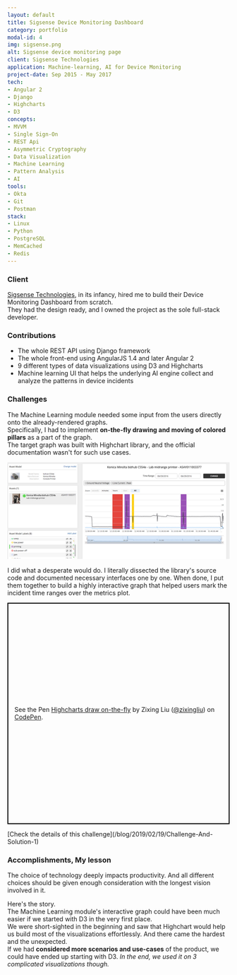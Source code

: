 ```yaml
---
layout: default
title: Sigsense Device Monitoring Dashboard
category: portfolio
modal-id: 4
img: sigsense.png
alt: Sigsense device monitoring page
client: Sigsense Technologies
application: Machine-learning, AI for Device Monitoring
project-date: Sep 2015 - May 2017
tech:
- Angular 2
- Django
- Highcharts
- D3
concepts:
- MVVM
- Single Sign-On
- REST Api
- Asymmetric Cryptography
- Data Visualization
- Machine Learning
- Pattern Analysis
- AI
tools:
- Okta
- Git
- Postman
stack:
- Linux
- Python
- PostgreSQL
- MemCached
- Redis
---
```


### Client

<a href="http://www.sigsensetech.com" target="_blank">Sigsense Technologies</a>, in its infancy, hired me to build their Device Monitoring Dashboard from scratch.  
They had the design ready, and I owned the project as the sole full-stack developer.

### Contributions

- The whole REST API using Django framework
- The whole front-end using AngularJS 1.4 and later Angular 2
- 9 different types of data visualizations using D3 and Highcharts
- Machine learning UI that helps the underlying AI engine collect and analyze the patterns in device incidents

### Challenges

The Machine Learning module needed some input from the users directly onto the already-rendered graphs.  
Specifically, I had to implement **on-the-fly drawing and moving of colored pillars** as a part of the graph.  
The target graph was built with Highchart library, and the official documentation wasn't for such use cases.

![Machine Learning UI](/img/portfolio/sigsense_machine_learning.png)

I did what a desperate would do. I literally dissected the library's source code and documented necessary interfaces one by one. When done, I put them together to build a highly interactive graph that helped users mark the incident time ranges over the metrics plot.  

<p class="codepen" data-height="501" data-theme-id="0" data-default-tab="result" data-user="zixingliu" data-slug-hash="WPWBpJ" style="height: 501px; box-sizing: border-box; display: flex; align-items: center; justify-content: center; border: 2px solid black; margin: 1em 0; padding: 1em;" data-pen-title="Highcharts draw on-the-fly">
  <span>See the Pen <a href="https://codepen.io/zixingliu/pen/WPWBpJ/">
  Highcharts draw on-the-fly</a> by Zixing Liu (<a href="https://codepen.io/zixingliu">@zixingliu</a>)
  on <a href="https://codepen.io">CodePen</a>.</span>
</p>
[Check the details of this challenge](/blog/2019/02/19/Challenge-And-Solution-1)

### Accomplishments, My lesson

The choice of technology deeply impacts productivity. And all different choices should be given enough consideration with the longest vision involved in it.

Here's the story.  
The Machine Learning module's interactive graph could have been much easier if we started with D3 in the very first place.  
We were short-sighted in the beginning and saw that Highchart would help us build most of the visualizations effortlessly. And there came the hardest and the unexpected.  
If we had **considered more scenarios and use-cases** of the product, we could have ended up starting with D3.
_In the end, we used it on 3 complicated visualizations though._
